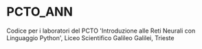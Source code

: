 # PCTO_ANN

Codice per i laboratori del PCTO 'Introduzione alle Reti Neurali con Linguaggio Python', Liceo Scientifico Galileo Galilei, Trieste 
